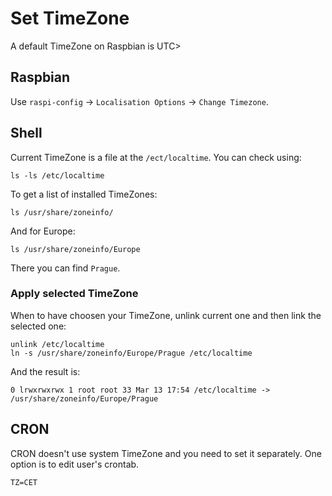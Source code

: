 # Set TimeZone
A default TimeZone on Raspbian is UTC>

## Raspbian 
Use `raspi-config` -> `Localisation Options` -> `Change Timezone`.

## Shell

Current TimeZone is a file at the `/ect/localtime`. You can check using:

```
ls -ls /etc/localtime
```

To get a list of installed TimeZones:
```
ls /usr/share/zoneinfo/
```

And for Europe:
```
ls /usr/share/zoneinfo/Europe
```

There you can find `Prague`.

### Apply selected TimeZone
When to have choosen your TimeZone, unlink current one and then link the selected one:

```
unlink /etc/localtime
ln -s /usr/share/zoneinfo/Europe/Prague /etc/localtime
```

And the result is:
```
0 lrwxrwxrwx 1 root root 33 Mar 13 17:54 /etc/localtime -> /usr/share/zoneinfo/Europe/Prague
```

## CRON
CRON doesn't use system TimeZone and you need to set it separately. One option is to edit user's crontab.
```
TZ=CET
```
